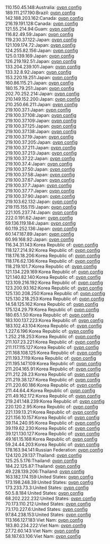 110.150.45.148:Australia: [ovpn config](vpn/110_150_45_148.ovpn)  
189.111.217.190:Brazil: [ovpn config](vpn/189_111_217_190.ovpn)  
142.188.203.162:Canada: [ovpn config](vpn/142_188_203_162.ovpn)  
216.19.191.128:Canada: [ovpn config](vpn/216_19_191_128.ovpn)  
121.55.214.94:Guam: [ovpn config](vpn/121_55_214_94.ovpn)  
116.82.49.59:Japan: [ovpn config](vpn/116_82_49_59.ovpn)  
119.230.37.122:Japan: [ovpn config](vpn/119_230_37_122.ovpn)  
121.109.174.72:Japan: [ovpn config](vpn/121_109_174_72.ovpn)  
124.255.82.156:Japan: [ovpn config](vpn/124_255_82_156.ovpn)  
125.0.139.169:Japan: [ovpn config](vpn/125_0_139_169.ovpn)  
126.219.192.51:Japan: [ovpn config](vpn/126_219_192_51.ovpn)  
133.204.239.101:Japan: [ovpn config](vpn/133_204_239_101.ovpn)  
133.32.8.92:Japan: [ovpn config](vpn/133_32_8_92.ovpn)  
153.220.19.251:Japan: [ovpn config](vpn/153_220_19_251.ovpn)  
160.86.115.21:Japan: [ovpn config](vpn/160_86_115_21.ovpn)  
180.15.79.251:Japan: [ovpn config](vpn/180_15_79_251.ovpn)  
202.70.252.214:Japan: [ovpn config](vpn/202_70_252_214.ovpn)  
210.149.152.200:Japan: [ovpn config](vpn/210_149_152_200.ovpn)  
210.250.66.211:Japan: [ovpn config](vpn/210_250_66_211.ovpn)  
219.100.37.1:Japan: [ovpn config](vpn/219_100_37_1.ovpn)  
219.100.37.108:Japan: [ovpn config](vpn/219_100_37_108.ovpn)  
219.100.37.109:Japan: [ovpn config](vpn/219_100_37_109.ovpn)  
219.100.37.125:Japan: [ovpn config](vpn/219_100_37_125.ovpn)  
219.100.37.138:Japan: [ovpn config](vpn/219_100_37_138.ovpn)  
219.100.37.19:Japan: [ovpn config](vpn/219_100_37_19.ovpn)  
219.100.37.205:Japan: [ovpn config](vpn/219_100_37_205.ovpn)  
219.100.37.211:Japan: [ovpn config](vpn/219_100_37_211.ovpn)  
219.100.37.213:Japan: [ovpn config](vpn/219_100_37_213.ovpn)  
219.100.37.22:Japan: [ovpn config](vpn/219_100_37_22.ovpn)  
219.100.37.4:Japan: [ovpn config](vpn/219_100_37_4.ovpn)  
219.100.37.50:Japan: [ovpn config](vpn/219_100_37_50.ovpn)  
219.100.37.58:Japan: [ovpn config](vpn/219_100_37_58.ovpn)  
219.100.37.67:Japan: [ovpn config](vpn/219_100_37_67.ovpn)  
219.100.37.7:Japan: [ovpn config](vpn/219_100_37_7.ovpn)  
219.100.37.77:Japan: [ovpn config](vpn/219_100_37_77.ovpn)  
219.100.37.90:Japan: [ovpn config](vpn/219_100_37_90.ovpn)  
219.103.62.132:Japan: [ovpn config](vpn/219_103_62_132.ovpn)  
219.115.155.115:Japan: [ovpn config](vpn/219_115_155_115.ovpn)  
221.105.237.74:Japan: [ovpn config](vpn/221_105_237_74.ovpn)  
222.0.191.62:Japan: [ovpn config](vpn/222_0_191_62.ovpn)  
59.136.119.184:Japan: [ovpn config](vpn/59_136_119_184.ovpn)  
60.119.252.136:Japan: [ovpn config](vpn/60_119_252_136.ovpn)  
60.147.187.89:Japan: [ovpn config](vpn/60_147_187_89.ovpn)  
60.99.168.92:Japan: [ovpn config](vpn/60_99_168_92.ovpn)  
116.34.31.143:Korea Republic of: [ovpn config](vpn/116_34_31_143.ovpn)  
118.127.214.92:Korea Republic of: [ovpn config](vpn/118_127_214_92.ovpn)  
118.176.18.206:Korea Republic of: [ovpn config](vpn/118_176_18_206.ovpn)  
118.176.62.136:Korea Republic of: [ovpn config](vpn/118_176_62_136.ovpn)  
118.219.101.7:Korea Republic of: [ovpn config](vpn/118_219_101_7.ovpn)  
121.134.229.169:Korea Republic of: [ovpn config](vpn/121_134_229_169.ovpn)  
121.140.82.140:Korea Republic of: [ovpn config](vpn/121_140_82_140.ovpn)  
123.109.216.192:Korea Republic of: [ovpn config](vpn/123_109_216_192.ovpn)  
123.200.93.162:Korea Republic of: [ovpn config](vpn/123_200_93_162.ovpn)  
125.130.208.250:Korea Republic of: [ovpn config](vpn/125_130_208_250.ovpn)  
125.130.218.253:Korea Republic of: [ovpn config](vpn/125_130_218_253.ovpn)  
14.58.125.162:Korea Republic of: [ovpn config](vpn/14_58_125_162.ovpn)  
175.124.29.79:Korea Republic of: [ovpn config](vpn/175_124_29_79.ovpn)  
180.65.1.50:Korea Republic of: [ovpn config](vpn/180_65_1_50.ovpn)  
183.100.137.223:Korea Republic of: [ovpn config](vpn/183_100_137_223.ovpn)  
183.102.43.104:Korea Republic of: [ovpn config](vpn/183_102_43_104.ovpn)  
1.227.6.196:Korea Republic of: [ovpn config](vpn/1_227_6_196.ovpn)  
1.252.218.253:Korea Republic of: [ovpn config](vpn/1_252_218_253.ovpn)  
211.107.23.221:Korea Republic of: [ovpn config](vpn/211_107_23_221.ovpn)  
211.117.115.127:Korea Republic of: [ovpn config](vpn/211_117_115_127.ovpn)  
211.168.108.125:Korea Republic of: [ovpn config](vpn/211_168_108_125.ovpn)  
211.193.7.119:Korea Republic of: [ovpn config](vpn/211_193_7_119.ovpn)  
211.195.147.109:Korea Republic of: [ovpn config](vpn/211_195_147_109.ovpn)  
211.204.165.91:Korea Republic of: [ovpn config](vpn/211_204_165_91.ovpn)  
211.212.28.23:Korea Republic of: [ovpn config](vpn/211_212_28_23.ovpn)  
211.219.38.127:Korea Republic of: [ovpn config](vpn/211_219_38_127.ovpn)  
211.220.60.186:Korea Republic of: [ovpn config](vpn/211_220_60_186.ovpn)  
211.44.64.4:Korea Republic of: [ovpn config](vpn/211_44_64_4.ovpn)  
211.49.162.172:Korea Republic of: [ovpn config](vpn/211_49_162_172.ovpn)  
219.241.148.239:Korea Republic of: [ovpn config](vpn/219_241_148_239.ovpn)  
220.120.2.95:Korea Republic of: [ovpn config](vpn/220_120_2_95.ovpn)  
221.139.13.21:Korea Republic of: [ovpn config](vpn/221_139_13_21.ovpn)  
221.156.10.157:Korea Republic of: [ovpn config](vpn/221_156_10_157.ovpn)  
39.114.240.95:Korea Republic of: [ovpn config](vpn/39_114_240_95.ovpn)  
39.119.62.230:Korea Republic of: [ovpn config](vpn/39_119_62_230.ovpn)  
39.121.130.127:Korea Republic of: [ovpn config](vpn/39_121_130_127.ovpn)  
49.161.15.168:Korea Republic of: [ovpn config](vpn/49_161_15_168.ovpn)  
59.24.44.203:Korea Republic of: [ovpn config](vpn/59_24_44_203.ovpn)  
178.163.94.141:Russian Federation: [ovpn config](vpn/178_163_94_141.ovpn)  
124.120.29.137:Thailand: [ovpn config](vpn/124_120_29_137.ovpn)  
125.25.5.176:Thailand: [ovpn config](vpn/125_25_5_176.ovpn)  
184.22.125.87:Thailand: [ovpn config](vpn/184_22_125_87.ovpn)  
49.228.139.206:Thailand: [ovpn config](vpn/49_228_139_206.ovpn)  
163.182.174.159:United States: [ovpn config](vpn/163_182_174_159.ovpn)  
173.198.248.39:United States: [ovpn config](vpn/173_198_248_39.ovpn)  
173.233.73.3:United States: [ovpn config](vpn/173_233_73_3.ovpn)  
50.5.8.184:United States: [ovpn config](vpn/50_5_8_184.ovpn)  
68.202.222.232:United States: [ovpn config](vpn/68_202_222_232.ovpn)  
70.173.110.212:United States: [ovpn config](vpn/70_173_110_212.ovpn)  
73.170.227.6:United States: [ovpn config](vpn/73_170_227_6.ovpn)  
97.84.238.153:United States: [ovpn config](vpn/97_84_238_153.ovpn)  
113.166.127.183:Viet Nam: [ovpn config](vpn/113_166_127_183.ovpn)  
183.80.234.222:Viet Nam: [ovpn config](vpn/183_80_234_222.ovpn)  
27.72.60.143:Viet Nam: [ovpn config](vpn/27_72_60_143.ovpn)  
58.187.63.106:Viet Nam: [ovpn config](vpn/58_187_63_106.ovpn)  
